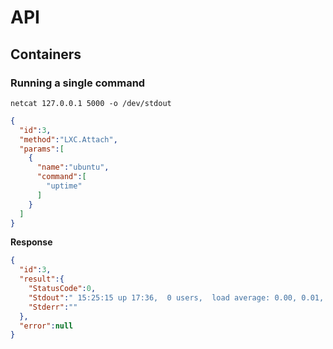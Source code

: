 # API 

## Containers

### Running a single command

```
netcat 127.0.0.1 5000 -o /dev/stdout
```
```JSON
{
  "id":3,
  "method":"LXC.Attach",
  "params":[
    {
      "name":"ubuntu",
      "command":[
        "uptime"
      ]
    }
  ]
}
```

**Response**
```JSON
{
  "id":3,
  "result":{
    "StatusCode":0,
    "Stdout":" 15:25:15 up 17:36,  0 users,  load average: 0.00, 0.01, 0.05\n",
    "Stderr":""
  },
  "error":null
}
```
